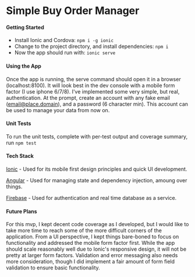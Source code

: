 # Simple Buy Order Manager

#### Getting Started ####
* Install Ionic and Cordova:
`npm i -g ionic`
* Change to the project directory, and install dependencies:
`npm i`
* Now the app should run with:
`ionic serve`

#### Using the App ####
Once the app is running, the serve command should open it in a browser (localhost:8100). It will look best in the dev console with a mobile form factor (I use iphone 6/7/8). I've implemented some very simple, but real, authentication. At the prompt, create an account with any fake email (email@place.domain), and a password (6 character min). This account can be used to manage your data from now on.

#### Unit Tests ####
To run the unit tests, complete with per-test output and coverage summary, run `npm test`

#### Tech Stack ####
[Ionic](https://ionicframework.com/) - Used for its mobile first design principles and quick UI development.

[Angular](https://angular.io) - Used for managing state and dependency injection, amoung over things.

[Firebase](https://firebase.google.com/) - Used for authentication and real time database as a service.

#### Future Plans ####
For this mvp, I kept decent code coverage as I developed, but I would like to take more time to reach some of the more difficult corners of the application. From a UI perspective, I kept things bare-boned to focus on functionality and addressed the mobile form factor first. While the app should scale reasonably well due to Ionic's responsive design, it will not be pretty at larger form factors. Validation and error messaging also needs more consideration, though I did implement a fair amount of form field validation to ensure basic functionality.

